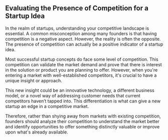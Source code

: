 ## Evaluating the Presence of Competition for a Startup Idea

In the realm of startups, understanding your competitive landscape is essential. A common misconception among many founders is that having competition is a negative aspect. However, the reality is often the opposite. The presence of competition can actually be a positive indicator of a startup idea.

Most successful startup concepts do face some level of competition. This competition can validate the market demand and prove that there is interest in the solution or product you are planning to offer. However, when you're entering a market with well-established competitors, it's crucial to have a unique insight or approach.

This new insight could be an innovative technology, a different business model, or a novel way of addressing customer needs that current competitors haven’t tapped into. This differentiation is what can give a new startup an edge in a competitive market.

Therefore, rather than shying away from markets with existing competition, founders should analyze their competition to understand the market better and identify opportunities to offer something distinctly valuable or improve upon what's already available.